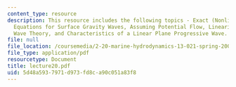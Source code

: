 ```yaml
---
content_type: resource
description: This resource includes the following topics - Exact (Nonlinear) Governing
  Equations for Surface Gravity Waves, Assuming Potential Flow, Linearized (Airy)
  Wave Theory, and Characteristics of a Linear Plane Progressive Wave.
file: null
file_location: /coursemedia/2-20-marine-hydrodynamics-13-021-spring-2005/5d48a5937971d973fd8ca90c051a83f8_lecture20.pdf
file_type: application/pdf
resourcetype: Document
title: lecture20.pdf
uid: 5d48a593-7971-d973-fd8c-a90c051a83f8
---
```

